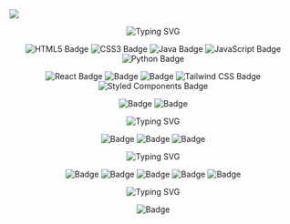 
<img src="https://github.com/user-attachments/assets/49078b05-5dd6-4e53-b6ee-fecbc581f78e" />

<p align="center">
<img src="https://readme-typing-svg.demolab.com?font=Play&size=20&pause=1000&color=F7F7F1&background=DD5449B0&center=true&vCenter=true&width=1200&lines=%E2%9C%A8+Tech+Stack+%E2%9C%A8" alt="Typing SVG">
</p>

<p align="center">
  <img src="https://img.shields.io/badge/html5-%23E34F26.svg?style=for-the-badge&logo=html5&logoColor=white" alt="HTML5 Badge">
  <img src="https://img.shields.io/badge/css3-%231572B6.svg?style=for-the-badge&logo=css3&logoColor=white" alt="CSS3 Badge">
   <img src="https://img.shields.io/badge/java-%23ED8B00.svg?style=for-the-badge&logo=openjdk&logoColor=white" alt="Java Badge">
  <img src="https://img.shields.io/badge/javascript-%23323330.svg?style=for-the-badge&logo=javascript&logoColor=%23F7DF1E" alt="JavaScript Badge">
  <img src="https://img.shields.io/badge/python-3670A0?style=for-the-badge&logo=python&logoColor=ffdd54" alt="Python Badge">
</p>


<p align="center">
 <img src="https://img.shields.io/badge/react-%2320232a.svg?style=for-the-badge&logo=react&logoColor=%2361DAFB" alt="React Badge">
   <img src="https://img.shields.io/badge/-React%20Query-FF4154?style=for-the-badge&logo=react%20query&logoColor=white" alt="Badge">
 <img src="https://img.shields.io/badge/React_Router-CA4245?style=for-the-badge&logo=react-router&logoColor=white" alt="Badge">
  <img src="https://img.shields.io/badge/tailwindcss-%2338B2AC.svg?style=for-the-badge&logo=tailwind-css&logoColor=white" alt="Tailwind CSS Badge">
  <img src="https://img.shields.io/badge/styled--components-DB7093?style=for-the-badge&logo=styled-components&logoColor=white" alt="Styled Components Badge">
 
</p>

<p align="center">
 <img src="https://img.shields.io/badge/yarn-%232C8EBB.svg?style=for-the-badge&logo=yarn&logoColor=white" alt="Badge">
  <img src="https://img.shields.io/badge/NODEMON-%23323330.svg?style=for-the-badge&logo=nodemon&logoColor=%BBDEAD" alt="Badge"> 
  </p>


<p align="center">
<img src="https://readme-typing-svg.demolab.com?font=Play&size=20&pause=1000&color=F7F7F1&background=DD5449B0&center=true&vCenter=true&width=1200&lines=%E2%9C%A8+In+Progress+%E2%9C%A8" alt="Typing SVG">
</p>

<p align="center">
<img src="https://img.shields.io/badge/typescript-%23007ACC.svg?style=for-the-badge&logo=typescript&logoColor=white" alt="Badge">
  <img src="https://img.shields.io/badge/Next-black?style=for-the-badge&logo=next.js&logoColor=white" alt="Badge">
  <img src="https://img.shields.io/badge/node.js-6DA55F?style=for-the-badge&logo=node.js&logoColor=white" alt="Badge">
</p>


<p align="center">
<img src="https://readme-typing-svg.demolab.com?font=Play&size=20&pause=1000&color=F7F7F1&background=DD5449B0&center=true&vCenter=true&width=1200&lines=%E2%9C%A8+Tools+%E2%9C%A8" alt="Typing SVG">
</p>

<p align="center">
<img src="https://img.shields.io/badge/git-%23F05033.svg?style=for-the-badge&logo=git&logoColor=white" alt="Badge">
<img src="https://img.shields.io/badge/github-%23121011.svg?style=for-the-badge&logo=github&logoColor=white" alt="Badge">
<img src="https://img.shields.io/badge/VSCode-0078d7.svg?style=for-the-badge&logo=visual-studio-code&logoColor=white" alt="Badge">
<img src="https://img.shields.io/badge/Notion-%23000000.svg?style=for-the-badge&logo=notion&logoColor=white" alt="Badge">
<img src="https://img.shields.io/badge/adobe-%23FF0000.svg?style=for-the-badge&logo=adobe&logoColor=white" alt="Badge">
</p>

<p align="center">
<img src="https://readme-typing-svg.demolab.com?font=Play&size=20&pause=1000&color=F7F7F1&background=DD5449B0&center=true&vCenter=true&width=1200&lines=%E2%9C%A8+Problem+Solving+%E2%9C%A8" alt="Typing SVG">
</p>

<p align="center">
<img src="https://img.shields.io/badge/LeetCode-000000?style=for-the-badge&logo=LeetCode&logoColor=#d16c06" alt="Badge">
</p>


























 

  


 






